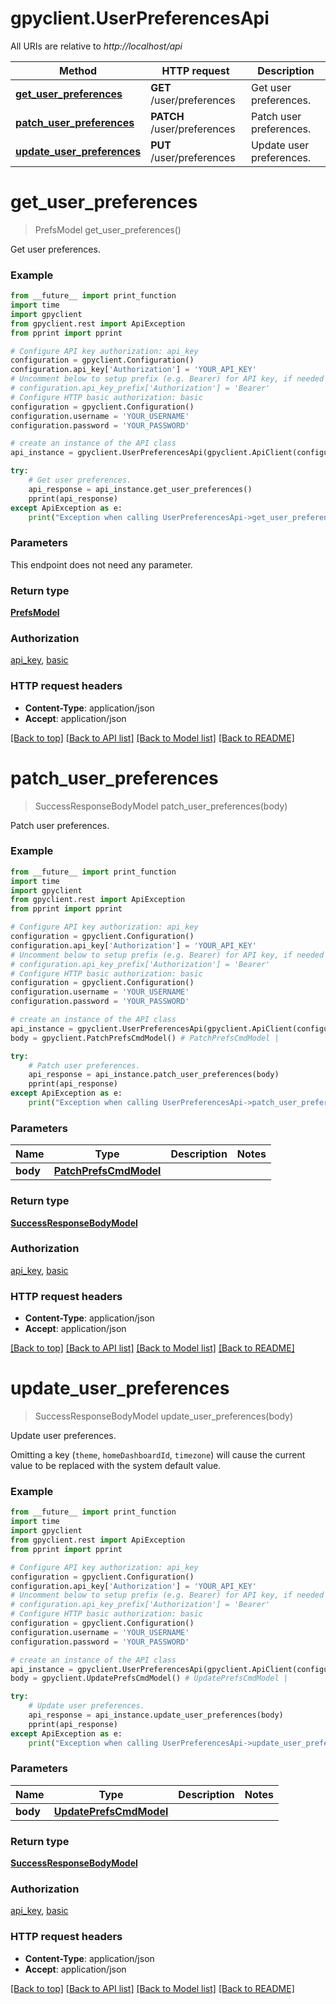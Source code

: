 # gpyclient.UserPreferencesApi

All URIs are relative to *http://localhost/api*

Method | HTTP request | Description
------------- | ------------- | -------------
[**get_user_preferences**](UserPreferencesApi.md#get_user_preferences) | **GET** /user/preferences | Get user preferences.
[**patch_user_preferences**](UserPreferencesApi.md#patch_user_preferences) | **PATCH** /user/preferences | Patch user preferences.
[**update_user_preferences**](UserPreferencesApi.md#update_user_preferences) | **PUT** /user/preferences | Update user preferences.


# **get_user_preferences**
> PrefsModel get_user_preferences()

Get user preferences.

### Example
```python
from __future__ import print_function
import time
import gpyclient
from gpyclient.rest import ApiException
from pprint import pprint

# Configure API key authorization: api_key
configuration = gpyclient.Configuration()
configuration.api_key['Authorization'] = 'YOUR_API_KEY'
# Uncomment below to setup prefix (e.g. Bearer) for API key, if needed
# configuration.api_key_prefix['Authorization'] = 'Bearer'
# Configure HTTP basic authorization: basic
configuration = gpyclient.Configuration()
configuration.username = 'YOUR_USERNAME'
configuration.password = 'YOUR_PASSWORD'

# create an instance of the API class
api_instance = gpyclient.UserPreferencesApi(gpyclient.ApiClient(configuration))

try:
    # Get user preferences.
    api_response = api_instance.get_user_preferences()
    pprint(api_response)
except ApiException as e:
    print("Exception when calling UserPreferencesApi->get_user_preferences: %s\n" % e)
```

### Parameters
This endpoint does not need any parameter.

### Return type

[**PrefsModel**](PrefsModel.md)

### Authorization

[api_key](../README.md#api_key), [basic](../README.md#basic)

### HTTP request headers

 - **Content-Type**: application/json
 - **Accept**: application/json

[[Back to top]](#) [[Back to API list]](../README.md#documentation-for-api-endpoints) [[Back to Model list]](../README.md#documentation-for-models) [[Back to README]](../README.md)

# **patch_user_preferences**
> SuccessResponseBodyModel patch_user_preferences(body)

Patch user preferences.

### Example
```python
from __future__ import print_function
import time
import gpyclient
from gpyclient.rest import ApiException
from pprint import pprint

# Configure API key authorization: api_key
configuration = gpyclient.Configuration()
configuration.api_key['Authorization'] = 'YOUR_API_KEY'
# Uncomment below to setup prefix (e.g. Bearer) for API key, if needed
# configuration.api_key_prefix['Authorization'] = 'Bearer'
# Configure HTTP basic authorization: basic
configuration = gpyclient.Configuration()
configuration.username = 'YOUR_USERNAME'
configuration.password = 'YOUR_PASSWORD'

# create an instance of the API class
api_instance = gpyclient.UserPreferencesApi(gpyclient.ApiClient(configuration))
body = gpyclient.PatchPrefsCmdModel() # PatchPrefsCmdModel | 

try:
    # Patch user preferences.
    api_response = api_instance.patch_user_preferences(body)
    pprint(api_response)
except ApiException as e:
    print("Exception when calling UserPreferencesApi->patch_user_preferences: %s\n" % e)
```

### Parameters

Name | Type | Description  | Notes
------------- | ------------- | ------------- | -------------
 **body** | [**PatchPrefsCmdModel**](PatchPrefsCmdModel.md)|  | 

### Return type

[**SuccessResponseBodyModel**](SuccessResponseBodyModel.md)

### Authorization

[api_key](../README.md#api_key), [basic](../README.md#basic)

### HTTP request headers

 - **Content-Type**: application/json
 - **Accept**: application/json

[[Back to top]](#) [[Back to API list]](../README.md#documentation-for-api-endpoints) [[Back to Model list]](../README.md#documentation-for-models) [[Back to README]](../README.md)

# **update_user_preferences**
> SuccessResponseBodyModel update_user_preferences(body)

Update user preferences.

Omitting a key (`theme`, `homeDashboardId`, `timezone`) will cause the current value to be replaced with the system default value.

### Example
```python
from __future__ import print_function
import time
import gpyclient
from gpyclient.rest import ApiException
from pprint import pprint

# Configure API key authorization: api_key
configuration = gpyclient.Configuration()
configuration.api_key['Authorization'] = 'YOUR_API_KEY'
# Uncomment below to setup prefix (e.g. Bearer) for API key, if needed
# configuration.api_key_prefix['Authorization'] = 'Bearer'
# Configure HTTP basic authorization: basic
configuration = gpyclient.Configuration()
configuration.username = 'YOUR_USERNAME'
configuration.password = 'YOUR_PASSWORD'

# create an instance of the API class
api_instance = gpyclient.UserPreferencesApi(gpyclient.ApiClient(configuration))
body = gpyclient.UpdatePrefsCmdModel() # UpdatePrefsCmdModel | 

try:
    # Update user preferences.
    api_response = api_instance.update_user_preferences(body)
    pprint(api_response)
except ApiException as e:
    print("Exception when calling UserPreferencesApi->update_user_preferences: %s\n" % e)
```

### Parameters

Name | Type | Description  | Notes
------------- | ------------- | ------------- | -------------
 **body** | [**UpdatePrefsCmdModel**](UpdatePrefsCmdModel.md)|  | 

### Return type

[**SuccessResponseBodyModel**](SuccessResponseBodyModel.md)

### Authorization

[api_key](../README.md#api_key), [basic](../README.md#basic)

### HTTP request headers

 - **Content-Type**: application/json
 - **Accept**: application/json

[[Back to top]](#) [[Back to API list]](../README.md#documentation-for-api-endpoints) [[Back to Model list]](../README.md#documentation-for-models) [[Back to README]](../README.md)

